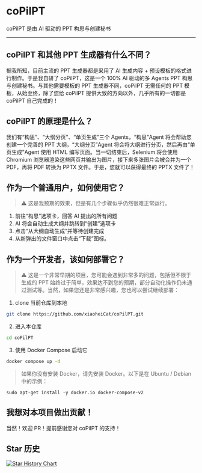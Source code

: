 # coPilPT
coPilPT 是由 AI 驱动的 PPT 构思与创建秘书

---

## coPilPT 和其他 PPT 生成器有什么不同？
据我所知，目前主流的 PPT 生成器都是采用了 AI 生成内容 + 预设模板的格式进行制作。于是我自研了 coPilPT，这是一个 100% AI 驱动的多 Agents PPT 构思与创建秘书。与其他需要模板的 PPT 生成器不同，coPilPT 无需任何的 PPT 模板，从始至终，除了您给 coPilPT 提供大致的方向以外，几乎所有的一切都是 coPilPT 自己完成的！

## coPilPT 的原理是什么？
我们有“构思”、“大纲分页”、“单页生成”三个 Agents，“构思”Agent 将会帮助您创建一个完善的 PPT 大纲，“大纲分页”Agent 将会将大纲进行分页，然后再由“单页生成”Agent 使用 HTML 编写页面。当一切结束后，Selenium 将会使用 Chromium 浏览器渲染这些网页并输出为图片，接下来多张图片会被合并为一个 PDF，再将 PDF 转换为 PPTX 文件。于是，您就可以获得最终的 PPTX 文件了！

## 作为一个普通用户，如何使用它？
> ⚠️ 这是我预期的效果，但是有几个步骤似乎仍然很难正常运行。
1. 前往“构思”选项卡，回答 AI 提出的所有问题
2. AI 将会自动生成大纲并跳转到“创建”选项卡
3. 点击“从大纲自动生成”并等待创建完成
4. 从新弹出的文件窗口中点击“下载”图标。

## 作为一个开发者，该如何部署它？
> ⚠️ 这是一个非常早期的项目，您可能会遇到非常多的问题，包括但不限于生成的 PPT 始终过于简单，效果达不到您的预期，部分自动化操作仍未通过测试等。当然，如果您还是非常感兴趣，您也可以尝试继续部署：
1. clone 当前仓库到本地
```bash
git clone https://github.com/xiaoheiCat/coPilPT.git
```
2. 进入本仓库
```bash
cd coPilPT
```
3. 使用 Docker Compose 启动它
```bash
docker compose up -d
```
> 如果你没有安装 Docker，请先安装 Docker。以下是在 Ubuntu / Debian 中的示例：
```
sudo apt-get install -y docker.io docker-compose-v2
```

## 我想对本项目做出贡献！
当然！欢迎 PR！提前感谢您对 coPilPT 的支持！

## Star 历史
[![Star History Chart](https://api.star-history.com/svg?repos=xiaoheiCat/coPilPT&type=Date)](https://www.star-history.com/#xiaoheiCat/coPilPT&Date)
